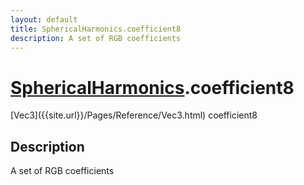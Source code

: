 ```yaml
---
layout: default
title: SphericalHarmonics.coefficient8
description: A set of RGB coefficients
---
```

# [SphericalHarmonics]({{site.url}}/Pages/Reference/SphericalHarmonics.html).coefficient8

<div class='signature' markdown='1'>
[Vec3]({{site.url}}/Pages/Reference/Vec3.html) coefficient8
</div>

## Description
A set of RGB coefficients

